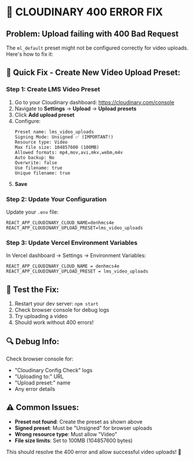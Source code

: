 # 🚨 CLOUDINARY 400 ERROR FIX

## Problem: Upload failing with 400 Bad Request

The `ml_default` preset might not be configured correctly for video uploads. Here's how to fix it:

## 🔧 Quick Fix - Create New Video Upload Preset:

### Step 1: Create LMS Video Preset
1. Go to your Cloudinary dashboard: https://cloudinary.com/console
2. Navigate to **Settings** → **Upload** → **Upload presets**
3. Click **Add upload preset**
4. Configure:
   ```
   Preset name: lms_video_uploads
   Signing Mode: Unsigned ✅ (IMPORTANT!)
   Resource type: Video
   Max file size: 104857600 (100MB)
   Allowed formats: mp4,mov,avi,mkv,webm,m4v
   Auto backup: No
   Overwrite: false
   Use filename: true
   Unique filename: true
   ```
5. **Save**

### Step 2: Update Your Configuration
Update your `.env` file:
```env
REACT_APP_CLOUDINARY_CLOUD_NAME=denhmcs4e
REACT_APP_CLOUDINARY_UPLOAD_PRESET=lms_video_uploads
```

### Step 3: Update Vercel Environment Variables
In Vercel dashboard → Settings → Environment Variables:
```
REACT_APP_CLOUDINARY_CLOUD_NAME = denhmcs4e
REACT_APP_CLOUDINARY_UPLOAD_PRESET = lms_video_uploads
```

## 🧪 Test the Fix:
1. Restart your dev server: `npm start`
2. Check browser console for debug logs
3. Try uploading a video
4. Should work without 400 errors!

## 🔍 Debug Info:
Check browser console for:
- "Cloudinary Config Check" logs
- "Uploading to:" URL
- "Upload preset:" name
- Any error details

## ⚠️ Common Issues:
- **Preset not found**: Create the preset as shown above
- **Signed preset**: Must be "Unsigned" for browser uploads  
- **Wrong resource type**: Must allow "Video"
- **File size limits**: Set to 100MB (104857600 bytes)

This should resolve the 400 error and allow successful video uploads! 🚀
